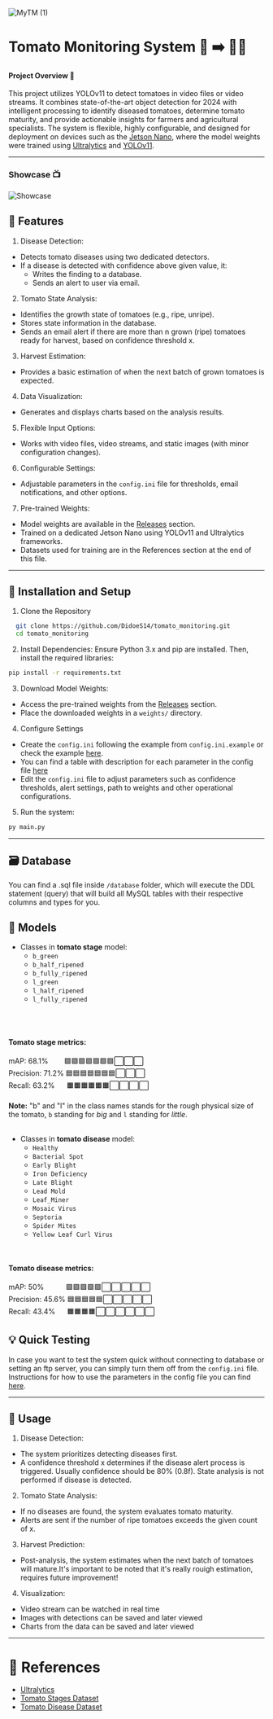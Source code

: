 
![MyTM (1)](https://github.com/user-attachments/assets/ff4bedad-c931-448e-9edd-254b712df7d8)


# Tomato Monitoring System 👀 ➡️ 🍅🌿

#### Project Overview 🔎
This project utilizes YOLOv11 to detect tomatoes in video files or video streams.
It combines state-of-the-art object detection for 2024 with intelligent processing
to identify diseased tomatoes, determine tomato maturity, and provide actionable insights
for farmers and agricultural specialists. The system is flexible, highly configurable,
and designed for deployment on devices such as the
[Jetson Nano](https://developer.nvidia.com/embedded/jetson-nano),
where the model weights were trained using [Ultralytics](https://github.com/ultralytics/ultralytics)
and [YOLOv11](https://docs.ultralytics.com/models/yolo11/).

---
### Showcase  📺
![Showcase](https://github.com/user-attachments/assets/f7e9491c-3204-48ab-a5ed-f023bff192ce)



## 🧰 Features 

1. Disease Detection:

- Detects tomato diseases using two dedicated detectors.
- If a disease is detected with confidence above given value, it:
    - Writes the finding to a database.
    - Sends an alert to user via email.
 
2. Tomato State Analysis:

- Identifies the growth state of tomatoes (e.g., ripe, unripe).
- Stores state information in the database.
- Sends an email alert if there are more than n grown (ripe) tomatoes ready for harvest, based on confidence threshold x.

3. Harvest Estimation:
- Provides a basic estimation of when the next batch of grown tomatoes is expected.
4. Data Visualization:

- Generates and displays charts based on the analysis results.
5. Flexible Input Options:

- Works with video files, video streams, and static images (with minor configuration changes).
6. Configurable Settings:

- Adjustable parameters in the `config.ini` file for thresholds, email notifications, and other options.

7. Pre-trained Weights:

- Model weights are available in the [Releases](https://github.com/DidoeS14/tomato_monitoring/releases) section.
- Trained on a dedicated Jetson Nano using YOLOv11 and Ultralytics frameworks.
- Datasets used for training are in the  References section at the end of this file.


---
## 🔧 Installation and Setup 

1. Clone the Repository

```bash
  git clone https://github.com/DidoeS14/tomato_monitoring.git
  cd tomato_monitoring

```

 2. Install Dependencies: Ensure Python 3.x and pip are installed. Then, install the required libraries:
 ```bash
 pip install -r requirements.txt
 ```
 3. Download Model Weights:
  - Access the pre-trained weights from the [Releases](https://github.com/DidoeS14/tomato_monitoring/releases) section.
  - Place the downloaded weights in a `weights/` directory.

  4. Configure Settings
  - Create the `config.ini` following the example from `config.ini.example` or check the example [here](https://github.com/DidoeS14/tomato_monitoring/blob/main/config.ini.example).
  - You can find a table with description for each parameter in the config file [here](https://github.com/DidoeS14/tomato_monitoring/blob/main/CONFIG.md)
  - Edit the `config.ini` file to adjust parameters such as confidence thresholds, alert settings, path to weights and other operational configurations.
  5. Run the system:
  ```bash
  py main.py
  ```

---
## 🗃️ Database 

You can find a .sql file inside `/database` folder, which will execute the DDL statement
(query) that will build all MySQL tables with their respective columns and types for you.
<br>
## 👾 Models 
- Classes in **tomato stage** model:
  - `b_green`
  - `b_half_ripened`
  - `b_fully_ripened`
  - `l_green`
  - `l_half_ripened`
  - `l_fully_ripened`
<br>
<br>

#### Tomato stage metrics:


mAP: 68.1% ‎ ‎ ‎ ‎ ‎ ‎ ‎ 🟪🟪🟪🟪🟪🟪🟪⬜⬜⬜<br>
Precision: 71.2% 🟦🟦🟦🟦🟦🟦🟦⬜⬜⬜<br>
Recall: 63.2% ‎ ‎ ‎ ‎ ‎ 🟧🟧🟧🟧🟧🟧⬜⬜⬜⬜<br>
<br>
**Note:** "b" and "l" in the class names stands for the rough physical size of the tomato, `b` standing for _big_
and `l` standing for _little_.
<br>
<br>
- Classes in **tomato disease** model:
  - `Healthy`
  - `Bacterial Spot`
  - `Early Blight`
  - `Iron Deficiency`
  - `Late Blight`
  - `Lead Mold`
  - `Leaf_Miner`
  - `Mosaic Virus`
  - `Septoria`
  - `Spider Mites`
  - `Yellow Leaf Curl Virus`

<br>

#### Tomato disease metrics:<br>


mAP: 50% ‎ ‎ ‎ ‎ ‎ ‎ ‎ ‎ ‎ ‎ 🟪🟪🟪🟪🟪⬜⬜⬜⬜⬜<br>
Precision: 45.6% 🟦🟦🟦🟦🟦⬜⬜⬜⬜⬜<br>
Recall: 43.4% ‎ ‎ ‎ ‎ ‎ 🟧🟧🟧🟧⬜⬜⬜⬜⬜⬜<br>

## 💡 Quick Testing 

In case you want to test the system quick without connecting to database or setting an ftp server, you can simply 
 turn them off from the `config.ini` file. Instructions for how to use the parameters in the config file you can 
find [here](https://github.com/DidoeS14/tomato_monitoring/blob/main/CONFIG.md).

---
## 📔 Usage 

1. Disease Detection:
- The system prioritizes detecting diseases first.
- A confidence threshold x determines if the disease alert process is triggered. Usually confidence should be 80% (0.8f). State analysis is not performed if disease is detected.

2. Tomato State Analysis:
- If no diseases are found, the system evaluates tomato maturity.
- Alerts are sent if the number of ripe tomatoes exceeds the given count of x.

3. Harvest Prediction:
- Post-analysis, the system estimates when the next batch of tomatoes will mature.It's important to be noted that it's really rouigh estimation, requires future improvement!

4. Visualization:
- Video stream can be watched in real time
- Images with detections can be saved and later viewed
- Charts from the data can be saved and later viewed

---
  # 🔗 References 
  - [Ultralytics](https://github.com/ultralytics/ultralytics)
  - [Tomato Stages Dataset](https://datasetninja.com/laboro-tomato)
  - [Tomato Disease Dataset](https://universe.roboflow.com/universitas-atma-jaya/tomato-leaf-disease-rxcft)

